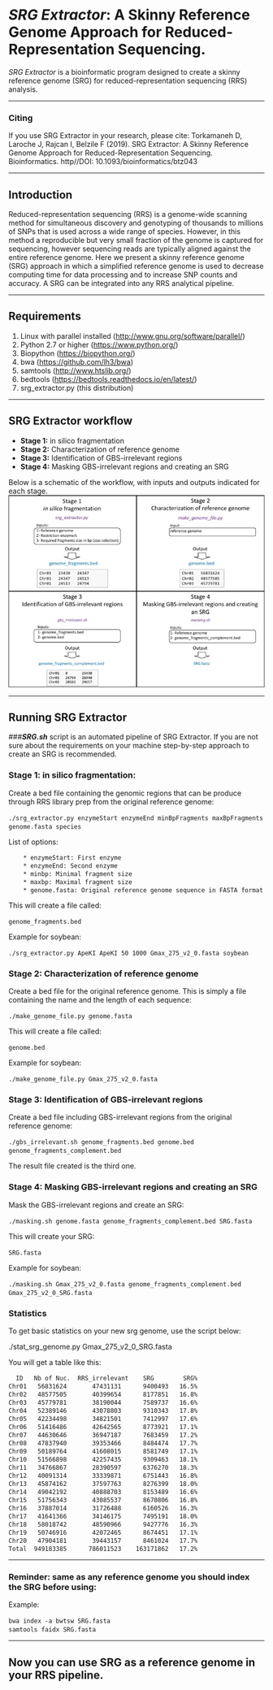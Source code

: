 # ***SRG Extractor***: A Skinny Reference Genome Approach for Reduced-Representation Sequencing. 

*SRG Extractor* is a bioinformatic program designed to create a skinny reference genome (SRG) for reduced-representation sequencing (RRS) analysis.

---
### Citing
If you use SRG Extractor in your research, please cite:
Torkamaneh D, Laroche J, Rajcan I, Belzile F (2019). SRG Extractor: A Skinny Reference Genome Approach for Reduced-Representation Sequencing. Bioinformatics. http//DOI: 10.1093/bioinformatics/btz043

---

## Introduction

Reduced-representation sequencing (RRS) is a genome-wide scanning method for simultaneous
discovery and genotyping of thousands to millions of SNPs that is used across a wide range
of species. However, in this method a reproducible but very small fraction of the genome is
captured for sequencing, however sequencing reads are typically aligned against the entire 
reference genome. Here we present a skinny reference genome (SRG) approach in which a 
simplified reference genome is used to decrease computing time for data processing and
to increase SNP counts and accuracy. A SRG can be integrated into any RRS analytical pipeline.  

---

## Requirements

1. Linux with parallel installed (http://www.gnu.org/software/parallel/)  
2. Python 2.7 or higher (https://www.python.org/) 
3. Biopython (https://biopython.org/)
4. bwa (https://github.com/lh3/bwa)  
5. samtools (http://www.htslib.org/)  
6. bedtools (https://bedtools.readthedocs.io/en/latest/)  
7. srg_extractor.py (this distribution) 

---

## SRG Extractor workflow

* **Stage 1:** in silico fragmentation
* **Stage 2:** Characterization of reference genome
* **Stage 3:** Identification of GBS-irrelevant regions
* **Stage 4:** Masking GBS-irrelevant regions and creating an SRG


Below is a schematic of the workflow, with inputs and outputs indicated for each stage.
![Scheme](images/srg_ext_workflow.jpg)



---

## Running SRG Extractor
###***SRG.sh*** script is an automated pipeline of SRG Extractor.
If you are not sure about the requirements on your machine step-by-step approach to create an SRG is recommended.


### Stage 1: in silico fragmentation:

Create a bed file containing the genomic regions that can be produce through RRS library prep from the original reference genome:


```./srg_extractor.py enzymeStart enzymeEnd minBpFragments maxBpFragments genome.fasta species``` 
	
	
	
List of options:

		* enzymeStart: First enzyme     
		* enzymeEnd: Second enzyme 
		* minbp: Minimal fragment size  
		* maxbp: Maximal fragment size  
		* genome.fasta: Original reference genome sequence in FASTA format  
		
	
This will create a file called: 

```genome_fragments.bed ```  

	
Example for soybean:		
	
```./srg_extractor.py ApeKI ApeKI 50 1000 Gmax_275_v2_0.fasta soybean```


  
### Stage 2: Characterization of reference genome	

Create a bed file for the original reference genome. This is simply a file containing the name and the length of each sequence: 

```./make_genome_file.py genome.fasta``` 

This will create a file called:

```genome.bed```  
	
Example for soybean:
	
```./make_genome_file.py Gmax_275_v2_0.fasta```



### Stage 3: Identification of GBS-irrelevant regions

Create a bed file including GBS-irrelevant regions from the original reference genome:
	
```./gbs_irrelevant.sh genome_fragments.bed genome.bed genome_fragments_complement.bed```

The result file created is the third one.  

 
### Stage 4: Masking GBS-irrelevant regions and creating an SRG

Mask the GBS-irrelevant regions and create an SRG:
	
```./masking.sh genome.fasta genome_fragments_complement.bed SRG.fasta```
	
This will create your SRG:
	
```SRG.fasta```


Example for soybean:
	
```./masking.sh Gmax_275_v2_0.fasta genome_fragments_complement.bed Gmax_275_v2_0_SRG.fasta```
  


### Statistics

To get basic statistics on your new srg genome, use the script below:

./stat_srg_genome.py Gmax_275_v2_0_SRG.fasta

You will get a table like this:  

```
  ID   Nb of Nuc.  RRS_irrelevant    SRG        SRG%
Chr01   56831624       47431131      9400493   16.5%
Chr02   48577505       40399654      8177851   16.8%
Chr03   45779781       38190044      7589737   16.6%
Chr04   52389146       43078803      9310343   17.8%
Chr05   42234498       34821501      7412997   17.6%
Chr06   51416486       42642565      8773921   17.1%
Chr07   44630646       36947187      7683459   17.2%
Chr08   47837940       39353466      8484474   17.7%
Chr09   50189764       41608015      8581749   17.1%
Chr10   51566898       42257435      9309463   18.1%
Chr11   34766867       28390597      6376270   18.3%
Chr12   40091314       33339871      6751443   16.8%
Chr13   45874162       37597763      8276399   18.0%
Chr14   49042192       40888703      8153489   16.6%
Chr15   51756343       43085537      8670806   16.8%
Chr16   37887014       31726488      6160526   16.3%
Chr17   41641366       34146175      7495191   18.0%
Chr18   58018742       48590966      9427776   16.3%
Chr19   50746916       42072465      8674451   17.1%
Chr20   47904181       39443157      8461024   17.7%
Total  949183385      786011523    163171862   17.2%
```

---

### **Reminder:** same as any reference genome you should index the SRG before using:


Example:
	
```bwa index -a bwtsw SRG.fasta```  
```samtools faidx SRG.fasta```  

---

## Now you can use SRG as a reference genome in your RRS pipeline.



